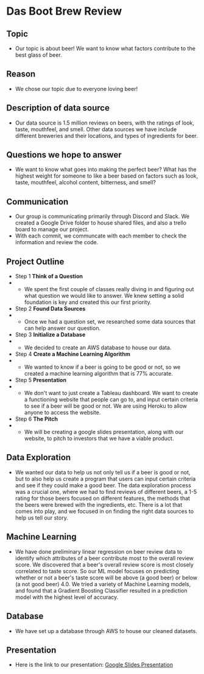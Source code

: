 # Das Boot Brew Review

## **Topic**
  - Our topic is about beer! We want to know what factors contribute to the best glass of beer.

## **Reason**
  - We chose our topic due to everyone loving beer!

## **Description of data source**

  - Our data source is 1.5 million reviews on beers, with the ratings of look, taste, mouthfeel, and smell. Other data sources we have include different breweries and their locations, and types of ingredients for beer.

## **Questions we hope to answer**

  - We want to know what goes into making the perfect beer? What has the highest weight for someone to like a beer based on factors such as look, taste, mouthfeel, alcohol content, bitterness, and smell?

## **Communication**

- Our group is communicating primarily through Discord and Slack.  We created a Google Drive folder to house shared files, and also a trello board to manage our project.
- With each commit, we communcate with each member to check the information and review the code.

## **Project Outline**

- Step 1 **Think of a Question**
- - We spent the first couple of classes really diving in and figuring out what question we would like to answer. We knew setting a solid foundation is key and created this our first priority.
- Step 2 **Found Data Sources**
- - Once we had a question set, we researched some data sources that can help answer our question.
- Step 3 **Initialize a Database**
- - We decided to create an AWS database to house our data.
- Step 4 **Create a Machine Learning Algorithm**
- - We wanted to know if a beer is going to be good or not, so we created a machine learning algorithm that is 77% accurate.
- Step 5 **Presentation**
- - We don't want to just create a Tableau dashboard. We want to create a functioning website that people can go to, and input certain criteria to see if a beer will be good or not. We are using Heroku to allow anyone to access the website.
- Step 6 **The Pitch**
- - We will be creating a google slides presentation, along with our website, to pitch to investors that we have a viable product.

## **Data Exploration**
- We wanted our data to help us not only tell us if a beer is good or not, but to also help us create a program that users can input certain criteria and see if they could make a good beer. The data exploration process was a crucial one, where we had to find reviews of different beers, a 1-5 rating for those beers focused on different features, the methods that the beers were brewed with the ingredients, etc. There is a lot that comes into play, and we focused in on finding the right data sources to help us tell our story.

## **Machine Learning**

- We have done preliminary linear regression on beer review data to identify which attributes of a beer contribute most to the overall review score.  We discovered that a beer's overall review score is most closely correlated to taste score.  So our ML model focuses on predicting whether or not a beer's taste score will be above (a good beer) or below (a not good beer) 4.0.  We tried a variety of Machine Learning models, and found that a Gradient Boosting Classifier resulted in a prediction model with the highest level of accuracy.


## **Database**

- We have set up a database through AWS to house our cleaned datasets.

## **Presentation**

- Here is the link to our presentation: [Google Slides Presentation](https://docs.google.com/presentation/d/1bLgCaShy3VGehPZgpbyOCZr1AdiEvK3gFdSeHPxAY3Y/edit?usp=sharing)
